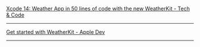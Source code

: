 [Xcode 14: Weather App in 50 lines of code with the new WeatherKit - Tech & Code](https://youtu.be/nN5sUJjJde8?si=NB_WUcX6LtWpgPf6)

- - - -

[Get started with WeatherKit - Apple Dev](https://developer.apple.com/weatherkit/get-started/)

- - - - 
